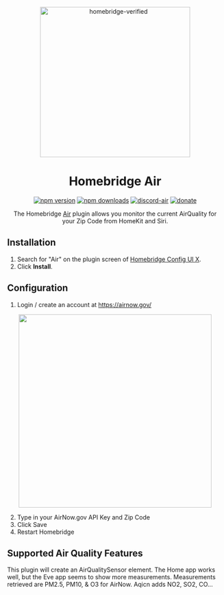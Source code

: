 
<span align="center">

<a href="https://github.com/homebridge/verified/blob/master/verified-plugins.json"><img alt="homebridge-verified" src="https://raw.githubusercontent.com/donavanbecker/homebridge-air/latest/branding/Homebridge_x_Air.svg?sanitize=true" width="350px"></a>

# Homebridge Air

<a href="https://www.npmjs.com/package/homebridge-air"><img title="npm version" src="https://badgen.net/npm/v/homebridge-air?icon=npm&label" ></a>
<a href="https://www.npmjs.com/package/homebridge-air"><img title="npm downloads" src="https://badgen.net/npm/dt/homebridge-air?label=downloads" ></a>
<a href="https://discord.gg/8fpZA4S"><img title="discord-air" src="https://badgen.net/discord/online-members/8fpZA4S?icon=discord&label=discord" ></a>
<a href="https://paypal.me/donavanbecker"><img title="donate" src="https://badgen.net/badge/donate/paypal/yellow" ></a>

<p>The Homebridge <a href="https://airnow.gov">Air</a> 
plugin allows you monitor the current AirQuality for your Zip Code from HomeKit and Siri.
</p>

</span>

## Installation

1. Search for "Air" on the plugin screen of [Homebridge Config UI X](https://github.com/oznu/homebridge-config-ui-x).
2. Click **Install**.

## Configuration

1. Login / create an account at https://airnow.gov/

<p align="center">

<img src="https://user-images.githubusercontent.com/9875439/133934622-05a9c19e-c5ba-46ee-b0db-0748420813d7.png" width="450px">

</p>

2. Type in your AirNow.gov API Key and Zip Code
3. Click Save
4. Restart Homebridge

## Supported Air Quality Features

This plugin will create an AirQualitySensor element. The Home app works well, but the Eve app seems to show more measurements. Measurements retrieved are PM2.5, PM10, & O3 for AirNow. Aqicn adds NO2, SO2, CO...  
